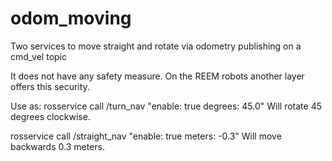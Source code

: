 odom_moving
===========

Two services to move straight and rotate via odometry publishing on a cmd_vel topic

It does not have any safety measure.
On the REEM robots another layer offers this security.

Use as:
rosservice call /turn_nav "enable: true degrees: 45.0" 
Will rotate 45 degrees clockwise.

rosservice call /straight_nav "enable: true meters: -0.3" 
Will move backwards 0.3 meters.

